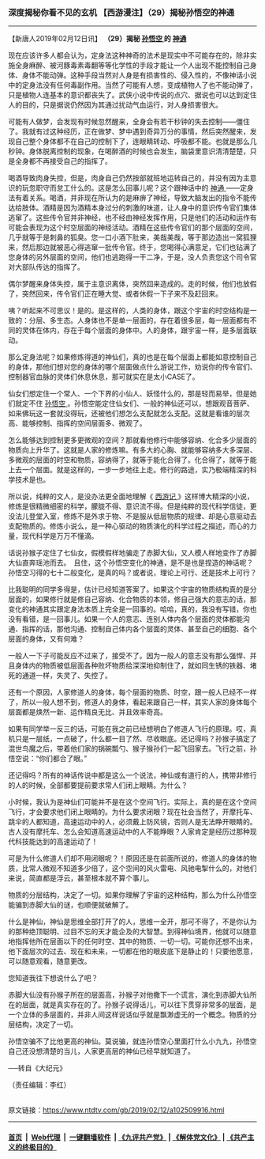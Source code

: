 ### 深度揭秘你看不见的玄机 【西游漫注】（29）揭秘孙悟空的神通
------------------------

<div class="post_content">
 <p>
  【新唐人2019年02月12日讯】
  <strong>
   （29）揭秘
   <a href="https://www.ntdtv.com/gb/孙悟空.htm">
    孙悟空
   </a>
   的
   <a href="https://www.ntdtv.com/gb/神通.htm">
    神通
   </a>
  </strong>
 </p>
 <p>
  现在应该许多人都会认为，定身法这种神奇的法术是现实中不可能存在的，除非实施全身麻醉、被河豚毒素毒翻等等化学性的手段才能让一个人出现不能控制自己身体、身体不能动弹。这种手段当然对人身是有损害性的、侵入性的，不像神话小说中的定身法没有任何毒副作用。当然了可能有人想，变成植物人了也不能动弹了，只是植物人连基本的意识都丧失了。武侠小说中传说的点穴、据说也可以达到定住人的目的，只是据说仍然因为其通过扰动气血运行，对人身损害很大。
 </p>
 <p>
  可能有人做梦，会发现有时候忽然醒来，全身会有若干秒钟的失去控制——僵住了。我就有过这种经历，正在做梦、梦中遇到奇异万分的事情，然后突然醒来，发现自己整个身体都不在自己的控制下了，连眼睛转动、呼吸都不能。也就是那么几秒钟。身体脱离控制的现象，在喝醉酒的时候也会发生，脑袋里意识清清楚楚，只是全身都不再接受自己的指挥了。
 </p>
 <p>
  喝酒导致肉身失控，但是，肉身自己仍然按部就班地运转自己的，并没有因为主意识的玩忽职守而怠工什么的。这是怎么回事儿呢？这个跟神话中的
  <a href="https://www.ntdtv.com/gb/神通.htm">
   神通
  </a>
  ——定身法有着关系。喝酒，并非现在所认为的是麻痹了神经，导致大脑发出的指令不能传达给肢体。酒精是因为酒精本身过分的刺激的味道，让人身中的意识传令官们集体逃窜了。这些传令官并非神经，也不经由神经发挥作用，只是他们的活动和运作有可能会表现为这个时空层面的神经活动。酒精在这些传令官们的那个层面的空间，几乎就等于是刺鼻的狐臭。您一口小酒下肚来，美哉美哉，等于那边造出一窝狐狸来，然后那边就被恶心得逃窜一批传令官。终于，您喝得心满意足，它们也钻满了您身体的另外层面的空间，他们也逃跑得一干二净，于是，没人负责您这个司令官对大部队传达的指挥了。
 </p>
 <p>
  偶尔梦醒来身体失控，属于主意识离体，突然回来造成的。走的时候，他们也放假了，突然回来，传令官们正在睡大觉、或者休假一下子来不及赶回来。
 </p>
 <p>
  咦？听起来不可思议！是的。是这样的，人类的身体，跟这个宇宙的时空结构是一致的：分层、多生态。人身体也不是单一层面的，存在着很多层，每一层面都有不同的灵体在体内，存在于每个层面的身体中。人的身体，跟宇宙一样，是多层面联动。
 </p>
 <p>
  那么定身法呢？如果修炼得道的神仙们，真的也是在每个层面上都能如意控制自己的身体，那他们想对您的身体的哪个层面做点什么游说工作，劝说你的传令官们、控制器官血脉的灵体们休息休息，那可就实在是太小CASE了。
 </p>
 <p>
  仙女们想定住一个常人、一个下界的小仙人、妖怪什么的，那是轻而易举，但是她们就定不住
  <a href="https://www.ntdtv.com/gb/孙悟空.htm">
   孙悟空
  </a>
  。孙悟空能定住仙女们、一般的神仙还可以，想跟观音菩萨、如来佛玩这一套就没得玩，还被他们想怎么支配就怎么支配。这就是看谁的层次高、能够控制、指挥的空间层面多、微观了。
 </p>
 <p>
  怎么能够达到控制更多更微观的空间？那就看他修行中能够容纳、化合多少层面的物质向上升华了。这就是人家的修炼嘛。有多大的心胸、就能够容纳多大多深层、多微观的层面的时空和物质，容纳得了，就等于能化合得了。化合得了，就等于能上去一个层面。就是这样的，一步一步地往上走。修行的路途，实乃极端精深的科学技术是也。
 </p>
 <p>
  所以说，纯粹的文人，是没办法更全面地理解《
  <a href="https://www.ntdtv.com/gb/西游记.htm">
   西游记
  </a>
  》这样博大精深的小说，修炼是很精微细密的科学，朦胧不得、意识流不得。但是纯粹的现代科学信徒，更没法儿登堂入室，修炼不是外求于物、不是服从低层物质的规律、却是心意驱动去支配物质的。修炼小说么，是一种心驱动的物质演化的科学过程之描述，而心的力量，现代科学是万万不懂滴。
 </p>
 <p>
  话说孙猴子定住了七仙女，假模假样地骗走了赤脚大仙，又人模人样地变作了赤脚大仙直奔瑶池而去。　且住，这个孙悟空变化的神通，是不是也是捏造的神话呢？孙悟空习得的七十二般变化，是真的吗？或者说，理论上可行、还是技术上可行？
 </p>
 <p>
  比我聪明的同学多得是，估计已经知道答案了。如果这个宇宙的物质结构真的是分层面的，如果修行就是修自己容纳、化合物质的本领，修自己强大的意志的话，那变化的神通其实跟定身法本质上完全是一回事的。哈哈，真的，我没有写错，你也没有看错，是一回事儿。如果一个人的意志、连别人体内各个层面的灵体都能沟通、指挥的话，那他沟通、控制自己体内各个层面的灵体、甚至自己的细胞、各个层面的身体，又有何难？
 </p>
 <p>
  一般人一下子可能反应不过来了，接受不了。因为一般人的意志没有那么强悍、并且身体内的物质被低层面各种败坏物质给深深地抑制住了，就如同生锈的铁器、堵死的通道一样，失灵了、失控了。
 </p>
 <p>
  还有一个原因，人家修道人的身体，每个层面的物质、时空，跟一般人已经不一样了，所以一般人想不到，修道人的身体，看起来跟自己一样，其实人家的身体每个层面都是焕然一新、运作精良无比、并且效率奇高。
 </p>
 <p>
  如果有同学举一反三的话，可能在我之前已经想明白了修道人飞行的原理。哎，真机只是一层纸，一点破了，什么都一目了然、尽收眼底。还记得吗？孙猴子搞定了混世鸟魔之后，带着他们家的锅碗瓢勺、猴子猴孙们一起飞回家去。飞行之前，孙悟空说：“你们都合了眼。”
 </p>
 <p>
  还记得吗？所有的神话传说中都是这么一个说法，神仙或有道行的人，携带非修行的人的时候，全部都要提前要求常人们闭上眼睛。为什么？
 </p>
 <p>
  小时候，我认为是神仙们可能并不是在这个空间飞行。实际上，真的是在这个空间飞行，才会要求他们闭上眼睛的。为什么要求闭眼？现在社会当然了，开摩托车、跳伞的人都知道，高速运动中的人，必须戴上防风镜，否则人是无法睁开眼睛的。古人没有摩托车、怎么会知道高速运动中的人不能睁眼？人家肯定是经历过那种现代科技能达到的高速运动了！
 </p>
 <p>
  可是为什么修道人们却不用闭眼呢？！原因还是在前面所说的，修道人的身体的物质，比常人微观不知道多少倍了，这个空间的风火雷电、风驰电掣什么的，对他们来说，简直都是浮云，甚至根本就不算个事儿。
 </p>
 <p>
  物质的分层结构，决定了一切。如果你理解了宇宙的这种结构，那么为什么孙悟空能骗到赤脚大仙的谜，也顺便就破解了。
 </p>
 <p>
  什么是神仙，神仙是思维全部打开了的人，思维一全开，那可不得了，不是你认为的那种绝顶聪明、过目不忘的天才能企及的大智慧。到得神仙境界，他就可以随意地指挥他所在层面以下的任何时空、其中的物质、一切一切。可能你还想不出来，他下面层次的过去、现在和未来，一切都在他的眼皮底下是静止的！只要他愿意，可以随意观看，随意更改。
 </p>
 <p>
  您知道我往下想说什么了吧？
 </p>
 <p>
  赤脚大仙没有孙猴子所在的层面高，孙猴子对他撒下一个谎言，演化到赤脚大仙所在的层面，就是真实存在的了。孙猴子说得话儿，可以往下贯穿非常多的层面，是一个立体的多层面的，并非人间这样说话似乎就是飘渺虚无的一个概念。物质的分层结构，决定了一切。
 </p>
 <p>
  孙悟空骗不了比他更高的神仙。莫说骗，就连孙悟空心里面打什么小九九，孙悟空自己还没想清楚的当儿，人家更高层的神仙已经早就知道了。
 </p>
 <p>
  ──转自《大纪元》
 </p>
 <p>
  （责任编辑：李红）
 </p>
 <div class="single_ad">
 </div>
</div>

<br/>原文链接：https://www.ntdtv.com/gb/2019/02/12/a102509916.html


------------------------
#### [首页](https://github.com/gfw-breaker/banned-news/blob/master/README.md) &nbsp;|&nbsp; [Web代理](https://github.com/labour-camp/helloworld) &nbsp;|&nbsp; [一键翻墙软件](https://github.com/gfw-breaker/nogfw/blob/master/README.md) &nbsp;| [《九评共产党》](https://github.com/gfw-breaker/9ping.md/blob/master/README.md#九评之一评共产党是什么) | [《解体党文化》](https://github.com/gfw-breaker/jtdwh.md/blob/master/README.md) | [《共产主义的终极目的》](https://github.com/gfw-breaker/gczydzjmd.md/blob/master/README.md)

